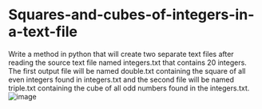 # Squares-and-cubes-of-integers-in-a-text-file
Write a method in python that will create two separate text files after reading the source text file named integers.txt that contains 20 integers. The first output file will be named double.txt containing the square of all even integers found in integers.txt and the second file will be named triple.txt containing the cube of all odd numbers found in the integers.txt.![image](https://user-images.githubusercontent.com/131366293/235345511-13d4dbab-ba52-46c3-81b9-b181ec61ae99.png)
